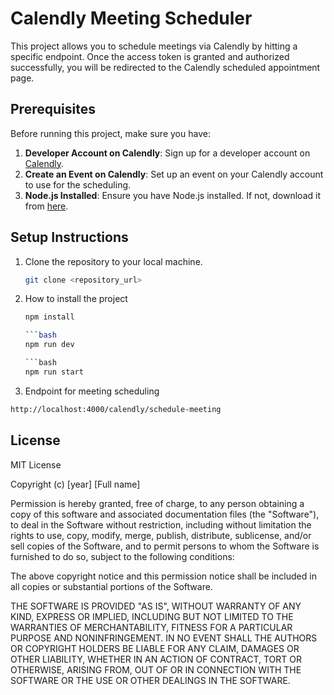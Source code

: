 # Calendly Meeting Scheduler

This project allows you to schedule meetings via Calendly by hitting a specific endpoint. Once the access token is granted and authorized successfully, you will be redirected to the Calendly scheduled appointment page.

## Prerequisites

Before running this project, make sure you have:

1. **Developer Account on Calendly**: Sign up for a developer account on [Calendly](https://calendly.com/developers).
2. **Create an Event on Calendly**: Set up an event on your Calendly account to use for the scheduling.
3. **Node.js Installed**: Ensure you have Node.js installed. If not, download it from [here](https://nodejs.org/).

## Setup Instructions

1. Clone the repository to your local machine.

   ```bash
   git clone <repository_url>

   ```

2. How to install the project

   ````bash
   npm install

   ```bash
   npm run dev

   ```bash
   npm run start
   ````

3. Endpoint for meeting scheduling

```bash
http://localhost:4000/calendly/schedule-meeting
```

## License

MIT License

Copyright (c) [year] [Full name]

Permission is hereby granted, free of charge, to any person obtaining a copy
of this software and associated documentation files (the "Software"), to deal
in the Software without restriction, including without limitation the rights
to use, copy, modify, merge, publish, distribute, sublicense, and/or sell
copies of the Software, and to permit persons to whom the Software is
furnished to do so, subject to the following conditions:

The above copyright notice and this permission notice shall be included in all
copies or substantial portions of the Software.

THE SOFTWARE IS PROVIDED "AS IS", WITHOUT WARRANTY OF ANY KIND, EXPRESS OR
IMPLIED, INCLUDING BUT NOT LIMITED TO THE WARRANTIES OF MERCHANTABILITY,
FITNESS FOR A PARTICULAR PURPOSE AND NONINFRINGEMENT. IN NO EVENT SHALL THE
AUTHORS OR COPYRIGHT HOLDERS BE LIABLE FOR ANY CLAIM, DAMAGES OR OTHER
LIABILITY, WHETHER IN AN ACTION OF CONTRACT, TORT OR OTHERWISE, ARISING FROM,
OUT OF OR IN CONNECTION WITH THE SOFTWARE OR THE USE OR OTHER DEALINGS IN THE
SOFTWARE.
